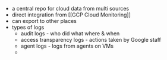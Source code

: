- a central repo for cloud data from multi sources
- direct integration from [[GCP Cloud Monitoring]]
- can export to other places
- types of logs
	- audit logs - who did what where & when
	- access transparency logs - actions taken by Google staff
	- agent logs - logs from agents on VMs
	-